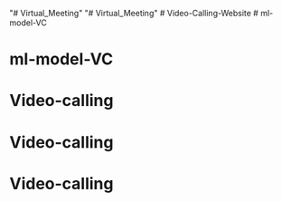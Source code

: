 "# Virtual_Meeting" 
"# Virtual_Meeting" 
#   V i d e o - C a l l i n g - W e b s i t e  
 # ml-model-VC
# ml-model-VC
# Video-calling
# Video-calling
# Video-calling
